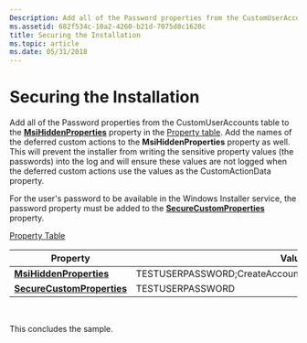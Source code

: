 ```yaml
---
Description: Add all of the Password properties from the CustomUserAccounts table to the MsiHiddenProperties property in the Property table.
ms.assetid: 682f534c-10a2-4260-b21d-7075d8c1620c
title: Securing the Installation
ms.topic: article
ms.date: 05/31/2018
---
```


# Securing the Installation

Add all of the Password properties from the CustomUserAccounts table to the [**MsiHiddenProperties**](msihiddenproperties.md) property in the [Property table](property-table.md). Add the names of the deferred custom actions to the **MsiHiddenProperties** property as well. This will prevent the installer from writing the sensitive property values (the passwords) into the log and will ensure these values are not logged when the deferred custom actions use the values as the CustomActionData property.

For the user's password to be available in the Windows Installer service, the password property must be added to the [**SecureCustomProperties**](securecustomproperties.md) property.

[Property Table](property-table.md)



| Property                                                 | Value                                                        |
|----------------------------------------------------------|--------------------------------------------------------------|
| [**MsiHiddenProperties**](msihiddenproperties.md)       | TESTUSERPASSWORD;CreateAccount;RemoveAccount;RollbackAccount |
| [**SecureCustomProperties**](securecustomproperties.md) | TESTUSERPASSWORD                                             |



 

This concludes the sample.

 

 



